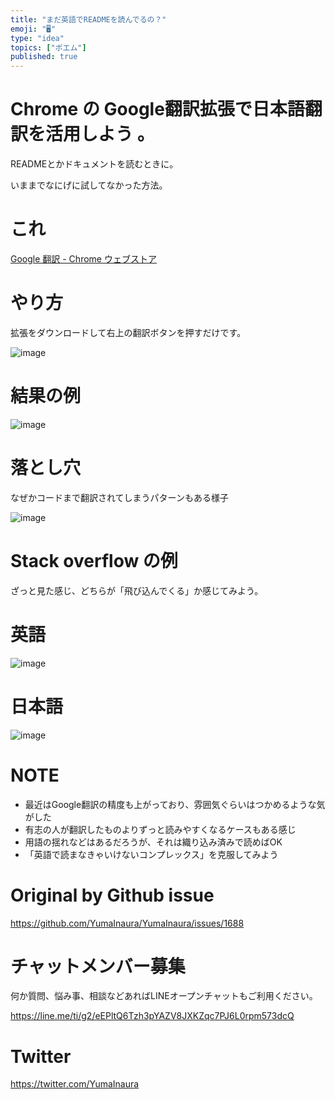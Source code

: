 ```yaml
---
title: "まだ英語でREADMEを読んでるの？"
emoji: "🖥"
type: "idea"
topics: ["ポエム"]
published: true
---
```


# Chrome の Google翻訳拡張で日本語翻訳を活用しよう 。

READMEとかドキュメントを読むときに。

いままでなにげに試してなかった方法。

# これ

[Google 翻訳 - Chrome ウェブストア](https://chrome.google.com/webstore/detail/google-translate/aapbdbdomjkkjkaonfhkkikfgjllcleb?hl=ja)

# やり方

拡張をダウンロードして右上の翻訳ボタンを押すだけです。

![image](https://user-images.githubusercontent.com/13635059/57269280-cb1a2c80-70c1-11e9-9fc6-e1407405e934.png)

# 結果の例

![image](https://user-images.githubusercontent.com/13635059/57269225-95754380-70c1-11e9-927d-8b4c6efb067f.png)

# 落とし穴

なぜかコードまで翻訳されてしまうパターンもある様子

![image](https://user-images.githubusercontent.com/13635059/57269541-d3269c00-70c2-11e9-9ea6-1aab53535a98.png)

# Stack overflow の例

ざっと見た感じ、どちらが「飛び込んでくる」か感じてみよう。

# 英語

![image](https://user-images.githubusercontent.com/13635059/57269820-dcfccf00-70c3-11e9-8e92-1602b3796a12.png)

# 日本語

![image](https://user-images.githubusercontent.com/13635059/57269785-c48cb480-70c3-11e9-8ba7-9e2c6d6342e6.png)

# NOTE

- 最近はGoogle翻訳の精度も上がっており、雰囲気ぐらいはつかめるような気がした
- 有志の人が翻訳したものよりずっと読みやすくなるケースもある感じ
- 用語の揺れなどはあるだろうが、それは織り込み済みで読めばOK
- 「英語で読まなきゃいけないコンプレックス」を克服してみよう



# Original by Github issue

https://github.com/YumaInaura/YumaInaura/issues/1688








<!-- Update From Qiita API -->

# チャットメンバー募集


何か質問、悩み事、相談などあればLINEオープンチャットもご利用ください。

https://line.me/ti/g2/eEPltQ6Tzh3pYAZV8JXKZqc7PJ6L0rpm573dcQ





# Twitter


https://twitter.com/YumaInaura


<!-- Update From Qiita API -->


